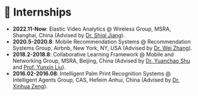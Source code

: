 # 💼 Internships
- __2022.11-Now__: Elastic Video Analytics @ Wireless Group, MSRA, Shanghai, China (Advised by [Dr. Shiqi Jiang](ttps://chrisplus.me/)).
- __2020.5-2020.8__: Mobile Recommendation Systems @ Recommendation Systems Group, Airbnb, New York, NY, USA (Advised by [Dr. Wei Zhang](https://www.bing.com/ck/a?!&&p=521eea50a950c5e9JmltdHM9MTY2ODgxNjAwMCZpZ3VpZD0yMDBmN2YzOC05MjAyLTY3NDgtMWQwZS02ZDU5OTNkMDY2ZTYmaW5zaWQ9NTE5Ng&ptn=3&hsh=3&fclid=200f7f38-9202-6748-1d0e-6d5993d066e6&psq=wei+zhang+airbnb&u=a1aHR0cHM6Ly93d3cubGlua2VkaW4uY29tL2luL3dlemhhbmc&ntb=1)).
- __2018.2-2018.8__: Collaborative Learning Framework @ Mobile and Networking Group, MSRA, Beijing, China (Advised by [Dr. Yuanchao Shu](https://yshu.org) and [Prof. Yunxin Liu](https://yunxinliu.github.io/)).
- __2016.02-2016.08__: Intelligent Palm Print Recognition Systems @ Intelligent Agents Group, CAS, Hefeim Anhui, China (Advised by [Dr. Xinhua Zeng](http://www.google.com/url?q=http%3A%2F%2Fwww.iim.cas.cn%2Fdwjs%2Ffyjy%2F201606%2Ft20160627_340366.html&sa=D&sntz=1&usg=AOvVaw39IToyDjqUjuXoLr_qtnkS)).


